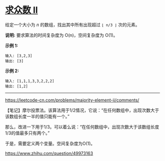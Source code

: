 # [求众数 II](https://leetcode-cn.com/problems/majority-element-ii/)

给定一个大小为 *n* 的数组，找出其中所有出现超过 `⌊ n/3 ⌋` 次的元素。

**说明:** 要求算法的时间复杂度为 O(n)，空间复杂度为 O(1)。

**示例 1:**

```
输入: [3,2,3]
输出: [3]
```

**示例 2:**

```
输入: [1,1,1,3,3,2,2,2]
输出: [1,2]
```

---

https://leetcode-cn.com/problems/majority-element-ii/comments/

【笔记】摩尔投票法。该算法用于1/2情况，它说：“在任何数组中，出现次数大于该数组长度一半的值只能有一个。”

那么，改进一下用于1/3。可以着么说：“在任何数组中，出现次数大于该数组长度1/3的值最多只有两个。”

于是，需要定义两个变量。空间复杂度为O(1)。

https://www.zhihu.com/question/49973163